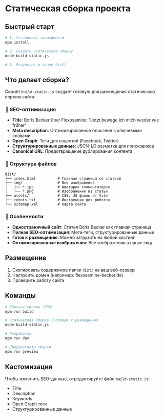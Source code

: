 # Статическая сборка проекта

## Быстрый старт

```bash
# 1. Установить зависимости
npm install

# 2. Создать статическую сборку
node build-static.js

# 3. Результат в папке dist/
```

## Что делает сборка?

Скрипт `build-static.js` создает готовую для размещения статическую версию сайта:

### 📄 SEO-оптимизация
- **Title**: Boris Becker über Flexosamine: "Jetzt bewege ich mich wieder wie früher"
- **Meta description**: Оптимизированное описание с ключевыми словами
- **Open Graph**: Теги для соцсетей (Facebook, Twitter)
- **Структурированные данные**: JSON-LD разметка для поисковиков
- **Canonical URL**: Предотвращение дублирования контента

### 📁 Структура файлов
```
dist/
├── index.html          # Главная страница со статьей
├── img/                # Все изображения
│   ├── *.jpg           # Аватарки комментаторов
│   └── *.png           # Изображения из статьи
├── assets/             # CSS, JS файлы от Vite
├── robots.txt          # Инструкции для роботов
└── sitemap.xml         # Карта сайта
```

### 🎯 Особенности
- **Одностраничный сайт**: Статья Boris Becker как главная страница
- **Полная SEO-оптимизация**: Мета-теги, структурированные данные
- **Готов к размещению**: Можно загрузить на любой хостинг
- **Оптимизированные изображения**: Все изображения в папке img/

## Размещение

1. Скопировать содержимое папки `dist/` на ваш веб-сервер
2. Настроить домен (например: flexosamine-becker.de)
3. Проверить работу сайта

## Команды

```bash
# Обычная сборка (SPA)
npm run build

# Статическая сборка (готовая к размещению)
node build-static.js

# Разработка
npm run dev

# Предпросмотр сборки
npm run preview
```

## Кастомизация

Чтобы изменить SEO-данные, отредактируйте файл `build-static.js`:
- Title
- Description  
- Keywords
- Open Graph теги
- Структурированные данные